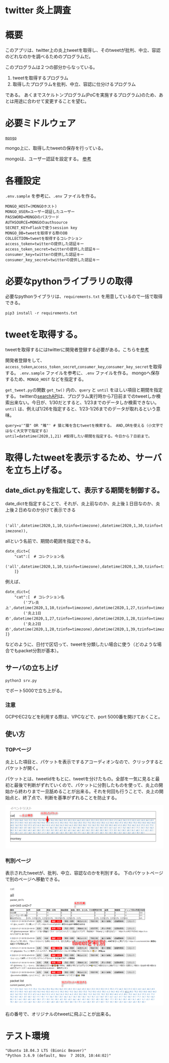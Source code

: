 # twitter 炎上調査

# 概要

このアプリは、twitter上の炎上tweetを取得し、そのtweetが批判、中立、容認のどれなのかを調べるためのプログラムだ。

このプログラムは２つの部分からなっている。

1. tweetを取得するプログラム
1. 取得したプログラムを批判、中立、容認に仕分けるプログラム

である。
あくまでスケルトンプログラム(PoCを実施するプログラム)のため、あとは用途に合わせて変更することを望む。

# 必要ミドルウェア

[`mongo`](https://www.mongodb.com/)

mongo上に、取得したtweetの保存を行っている。

mongoは、ユーザー認証を設定する。 [参考](https://qiita.com/h6591/items/68a1ec445391be451d0d)

# 各種設定

`.env.sample` を参考に、`.env` ファイルを作る。

```
MONGO_HOST=(MONGOホスト)
MONGO_USER=ユーザー認証したユーザー
PASSWORD=MONGOのパスワード
AUTHSOURCE=MONGOのauthsource
SECRET_KEY=Flaskで使うsession key
MONGO_DB=tweetを取得する際のDB
COLLECTION=tweetを取得するコレクション
access_token=twitterの提供した認証キー
access_token_secret=twitterの提供した認証キー
consumer_key=twitterの提供した認証キー
consumer_key_secret=twitterの提供した認証キー
```

# 必要なpythonライブラリの取得

必要なpythonライブラリは、`requirements.txt` を用意しているので一括で取得できる。

`pip3 install -r requirements.txt`

# tweetを取得する。

tweetを取得するにはtwitterに開発者登録する必要がある。こちらを[参考](https://dev.classmethod.jp/etc/twitter-developer/)

開発者登録をして、 `access_token`,`access_token_secret`,`consumer_key`,`consumer_key_secret`を取得する。
`.env.sample` ファイルを参考に、`.env` ファイルを作る。
mongoへ保存するため、`MONGO_HOST` などを指定する。

`get_tweet.py`の関数 `get_tw()` 内の、`query` と `until` をほしい項目と期間を指定する。
twitterの[searchAPI](https://developer.twitter.com/en/docs/tweets/search/api-reference/get-search-tweets)は、プログラム実行時から7日前までのtweetしか検索出来ない。今日が、1/30だとすると、1/23までのデータしか検索できない。
`until` は、例えば1/26を指定すると、1/23-1/26までのデータが取れるという意味。

```
query=u'"猿" OR "雉"' # 猿と雉を含むtweetを検索する。 AND,ORを使える（小文字ではなく大文字で指定する）
until=datetime(2020,1,21) #取得したい期間を指定する。今日から７日前まで。
```

# 取得したtweetを表示するため、サーバを立ち上げる。

## date_dict.pyを指定して、表示する期間を制御する。

date_dictを指定することで、それが、炎上前なのか、炎上後１日目なのか、炎上後２日めなのか分けて表示できる

` ('all',datetime(2020,1,10,tzinfo=timezone),datetime(2020,1,30,tzinfo=timezone)),`

allという名前で、期間の範囲を指定できる。

```
date_dict={
    "cat":[　# コレクション名
        ('all',datetime(2020,1,10,tzinfo=timezone),datetime(2020,1,30,tzinfo=timezone)),
    ]}
```
例えば、
```
date_dict={
    "cat":[　# コレクション名
        ('プレ炎上',datetime(2020,1,10,tzinfo=timezone),datetime(2020,1,27,tzinfo=timezone)),
        ('炎上1日め',datetime(2020,1,27,tzinfo=timezone),datetime(2020,1,28,tzinfo=timezone)),
        ('炎上2日め',datetime(2020,1,28,tzinfo=timezone),datetime(2020,1,39,tzinfo=timezone)),
]}

```
などのように、日付で区切って、tweetを分類したい場合に使う（どのような場合でもpacket分割が基本）。


## サーバの立ち上げ

```
python3 srv.py
```
でポート5000で立ち上がる。

### 注意

GCPやEC2などを利用する際は、VPCなどで、port 5000番を開けておくこと。

## 使い方

### TOPページ

炎上した項目と、パケットを表示でするアコーディオンなので、クリックするとパケットが開く。

パケットとは、tweetidをもとに、tweetを分けたもの。全部を一気に見ると最初と最後で判断がずれていくので、パケットに分割したものを使って、炎上の開始から終わりまで一旦舐めることが出来る。それを何回も行うことで、炎上の開始点と、終了点で、判断を基準がずれることを防止する。

![トップページ](./doc/image/top.png)

### 判別ページ

表示されたtweetが、批判、中立、容認なのかを判別する。
下のパケットページで別のページへ移動できる。

![使い方](./doc/image/useage.png)

右の番号で、オリジナルのtweetに飛ぶことが出来る。

# テスト環境

```
"Ubuntu 18.04.3 LTS (Bionic Beaver)"
"Python 3.6.9 (default, Nov  7 2019, 10:44:02)"
```

